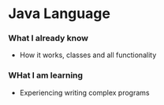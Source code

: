# Java Language

### What I already know 

* How it works, classes and all functionality 

### WHat I am learning 

* Experiencing writing complex programs